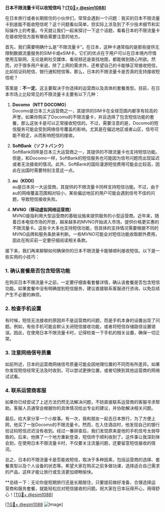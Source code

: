 **日本不限流量卡可以收短信吗？[[TG💪+ @esim1088](https://t.me/s/esim1088)]**

在日本旅行或者长期居住的小伙伴们，常常会遇到一个问题：我买的日本不限流量卡到底能不能收短信呢？这个问题看似简单，但实际上涉及到了不少技术细节和实际操作上的考量。今天就让我们一起来探讨一下这个话题，看看日本的不限流量卡在接收短信方面有哪些需要注意的地方。

首先，我们需要明确什么是“不限流量卡”。在日本，这种卡通常指的是那些提供无限制数据流量服务的SIM卡或eSIM卡。它们的优点在于用户可以在日本境内尽情使用互联网，无论是刷社交媒体、看视频还是查找地图，都能做到随心所欲。然而，对于很多用户来说，除了上网的需求外，还希望自己的卡能够正常接收短信，比如验证码短信、银行通知短信等。那么，日本的不限流量卡是否真的支持接收短信呢？

答案是：**不一定**。这主要取决于你选择的运营商以及具体的套餐类型。目前，在日本市场上比较常见的不限流量卡主要有以下几种：

1. **Docomo（NTT DOCOMO）**  
   Docomo是日本三大运营商之一，其提供的SIM卡在全球范围内都享有较高的声誉。如果你购买了Docomo的不限流量卡，并且选择了包含短信功能的套餐，那么这张卡是可以正常接收短信的。不过，需要注意的是，Docomo的短信服务可能会受到网络信号覆盖的影响，尤其是在偏远地区或者山区，信号可能不稳定，从而影响短信的接收。

2. **SoftBank（ソフトバンク）**  
   SoftBank同样是日本三大运营商之一，其提供的不限流量卡也支持短信功能。但是，和Docomo一样，SoftBank的短信服务也可能因为信号问题而出现延迟或者无法接收的情况。此外，SoftBank的国际漫游短信费用可能会比较高，因此在出国时需要特别注意这一点。

3. **au（KDDI）**  
   au是日本另一大运营商，其提供的不限流量卡同样支持短信功能。不过，由于au的网络覆盖范围相对较小，某些偏远地区的用户可能会遇到信号不佳的问题，导致短信接收失败。

4. **MVNO（移动虚拟网络运营商）**  
   MVNO是指利用大型运营商的基础设施来提供服务的小型运营商。近年来，随着日本电信市场的开放，越来越多的MVNO开始进入市场，提供价格更实惠的不限流量卡。这些卡大多也支持短信功能，但具体的支持情况需要根据不同的MVNO品牌和服务条款来判断。一些MVNO可能会对短信功能收取额外费用，因此在购买前一定要仔细阅读相关条款。

接下来，我们再来聊聊如何确保你的日本不限流量卡能够顺利接收短信。以下是一些实用的小技巧：

### 1. 确认套餐是否包含短信功能  
在购买日本不限流量卡之前，一定要仔细查看套餐详情，确认该套餐是否包含短信功能。如果套餐中没有明确提到短信服务，建议直接联系客服进行咨询，以免后续产生不必要的麻烦。

### 2. 检查手机设置  
有时候，短信无法接收的原因并不是运营商的问题，而是手机本身的设置出现了问题。例如，有些手机可能会默认关闭短信接收功能，或者将短信存储路径设置错误。因此，在使用日本不限流量卡时，记得检查一下手机的相关设置，确保一切正常。

### 3. 注意网络信号质量  
如前所述，日本的运营商网络信号质量可能会因地理位置的不同而有所差异。如果你发现短信经常无法及时收到，可以尝试更换位置，或者切换到其他运营商的网络试试看。

### 4. 联系运营商客服  
如果你已经尝试了上述方法仍然无法解决问题，不妨直接联系运营商的客服寻求帮助。客服人员通常会根据你的具体情况给出专业的建议，并协助解决相关问题。

最后，给大家分享一个小故事。有一次，我和朋友一起去日本旅行，为了方便上网，他买了一张Docomo的不限流量卡。然而，在入住酒店时，他发现自己的银行验证码短信迟迟没有收到。经过一番排查后，我们发现原来是他的手机信号太弱导致的。后来，他换了一个地方重新登录，短信终于顺利收到了。这件事让我深刻体会到，在使用日本不限流量卡时，不仅要关注流量问题，还要留意短信接收的情况。

总之，日本的不限流量卡是否能收短信，取决于多种因素，包括运营商的选择、套餐类型以及个人设备的状态等。希望大家在购买之前多做功课，选择适合自己需求的产品，这样才能让旅行或生活更加顺畅愉快。

**总结一下：无论你是短期旅行还是长期居住，只要提前做好准备，合理选择运营商和服务套餐，就能轻松应对短信接收的问题。祝大家在日本玩得开心，用得舒心！[[TG💪+ @esim1088](https://t.me/s/esim1088)]

[[TG💪+ @esim1088](https://t.me/s/esim1088) ![Image](https://i.postimg.cc/4NQfJmqS/Snipaste-2025-05-13-00-14-12.png)]